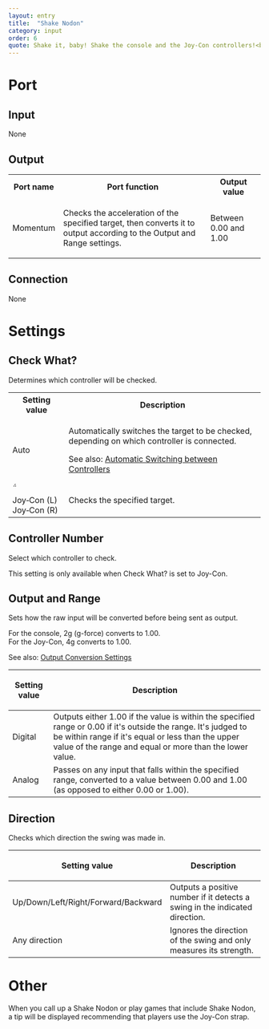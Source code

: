 ```yaml
---
layout: entry
title:  "Shake Nodon"
category: input
order: 6
quote: Shake it, baby! Shake the console and the Joy-Con controllers!<br />Ooh yeeeah! I'll let you know just how much you shook!
---
```

<h1>Port</h1>
<h2>Input</h2>
<p>None</p>
<h2>Output</h2>
<table class="wrapped">
  <colgroup>
    <col />
    <col />
    <col />
  </colgroup>
  <tbody>
    <tr>
      <th>Port name</th>
      <th>Port function</th>
      <th>Output value</th>
    </tr>
    <tr>
      <td label="Port name"><span>Momentum</span></td>
      <td label="Port function"><span>
        <p>Checks the acceleration of the specified target, then converts it to output according to the Output and Range settings.</p>
      </span></td>
      <td label="Output value"><span>
        <p>Between 0.00 and 1.00</p>
      </span></td>
    </tr>
  </tbody>
</table>
<h2>Connection</h2>
<p>None</p>
<h1>Settings</h1>
<h2>Check What?</h2>
<p>Determines which controller will be checked.</p>
<table class="wrapped">
  <colgroup>
    <col />
    <col />
  </colgroup>
  <tbody>
    <tr>
      <th>Setting value</th>
      <th>Description</th>
    </tr>
    <tr>
      <td label="Setting value"><span>Auto</span></td>
      <td label="Description"><span>
        <p>Automatically switches the target to be checked, depending on which controller is connected.</p>
        <p>See also: <a href="/nodopedia/tips/automatic-controllers">Automatic Switching between Controllers</a></p>
      </span></td>
    </tr>
    <tr>
      <td label="Setting value"><span><br />Joy&#8209;Con&nbsp;(L)<br />Joy&#8209;Con&nbsp;(R)</span></td>
      <td label="Description"><span>Checks the specified target.</span></td>
    </tr>
  </tbody>
</table>
<h2>Controller Number</h2>
<p>Select which controller to check.</p>
<p>This setting is only available when Check What? is set to Joy-Con.</p>
<h2>Output and Range</h2>
<p>Sets how the raw input will be converted before being sent as output.</p>
<p>For the console, 2g (g-force) converts to 1.00.<br />For the Joy-Con, 4g converts to 1.00.</p>
<p>See also: <a href="/nodopedia/tips/output-conversion-settings">Output Conversion Settings</a></p>
<table class="wrapped">
  <colgroup>
    <col />
    <col />
  </colgroup>
  <thead>
    <tr>
      <th>
        <p>Setting value</p>
      </th>
      <th>
        <p>Description</p>
      </th>
    </tr>
  </thead>
  <tbody>
    <tr>
      <td label="Setting value"><span>Digital</span></td>
      <td label="Description"><span>Outputs either 1.00 if the value is within the specified range or 0.00 if it's outside the range. It's judged to be within range if it's equal or less than the upper value of the range and equal or more than the lower value.</span></td>
    </tr>
    <tr>
      <td label="Setting value"><span>Analog</span></td>
      <td label="Description"><span>Passes on any input that falls within the specified range, converted to a value between 0.00 and 1.00 (as opposed to either 0.00 or 1.00).</span></td>
    </tr>
  </tbody>
</table>
<h2>Direction</h2>
<p>Checks which direction the swing was made in.</p>
<table class="wrapped">
  <colgroup>
    <col />
    <col />
  </colgroup>
  <thead>
    <tr>
      <th>
        <p>Setting value</p>
      </th>
      <th>
        <p>Description</p>
      </th>
    </tr>
  </thead>
  <tbody>
    <tr>
      <td label="Setting value"><span>Up/Down/Left/Right/Forward/Backward</span></td>
      <td label="Description"><span>Outputs a positive number if it detects a swing in the indicated direction.</span></td>
    </tr>
    <tr>
      <td label="Setting value"><span>Any direction</span></td>
      <td label="Description"><span>Ignores the direction of the swing and only measures its strength.</span></td>
    </tr>
  </tbody>
</table>
<h1>Other</h1>
<p>When you call up a Shake Nodon or play games that include Shake Nodon, a tip will be displayed recommending that players use the Joy-Con strap.</p>
